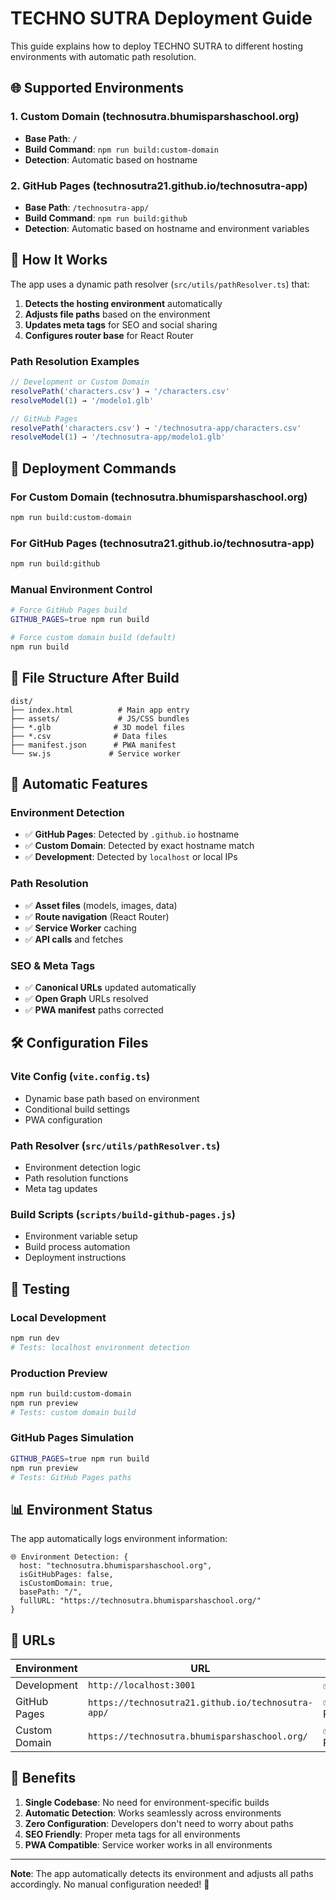 # TECHNO SUTRA Deployment Guide

This guide explains how to deploy TECHNO SUTRA to different hosting environments with automatic path resolution.

## 🌐 Supported Environments

### 1. Custom Domain (technosutra.bhumisparshaschool.org)
- **Base Path**: `/`
- **Build Command**: `npm run build:custom-domain`
- **Detection**: Automatic based on hostname

### 2. GitHub Pages (technosutra21.github.io/technosutra-app)
- **Base Path**: `/technosutra-app/`
- **Build Command**: `npm run build:github`
- **Detection**: Automatic based on hostname and environment variables

## 🔧 How It Works

The app uses a dynamic path resolver (`src/utils/pathResolver.ts`) that:

1. **Detects the hosting environment** automatically
2. **Adjusts file paths** based on the environment
3. **Updates meta tags** for SEO and social sharing
4. **Configures router base** for React Router

### Path Resolution Examples

```typescript
// Development or Custom Domain
resolvePath('characters.csv') → '/characters.csv'
resolveModel(1) → '/modelo1.glb'

// GitHub Pages
resolvePath('characters.csv') → '/technosutra-app/characters.csv'
resolveModel(1) → '/technosutra-app/modelo1.glb'
```

## 🚀 Deployment Commands

### For Custom Domain (technosutra.bhumisparshaschool.org)
```bash
npm run build:custom-domain
```

### For GitHub Pages (technosutra21.github.io/technosutra-app)
```bash
npm run build:github
```

### Manual Environment Control
```bash
# Force GitHub Pages build
GITHUB_PAGES=true npm run build

# Force custom domain build (default)
npm run build
```

## 📁 File Structure After Build

```
dist/
├── index.html          # Main app entry
├── assets/             # JS/CSS bundles
├── *.glb              # 3D model files
├── *.csv              # Data files
├── manifest.json      # PWA manifest
└── sw.js             # Service worker
```

## 🔄 Automatic Features

### Environment Detection
- ✅ **GitHub Pages**: Detected by `.github.io` hostname
- ✅ **Custom Domain**: Detected by exact hostname match
- ✅ **Development**: Detected by `localhost` or local IPs

### Path Resolution
- ✅ **Asset files** (models, images, data)
- ✅ **Route navigation** (React Router)
- ✅ **Service Worker** caching
- ✅ **API calls** and fetches

### SEO & Meta Tags
- ✅ **Canonical URLs** updated automatically
- ✅ **Open Graph** URLs resolved
- ✅ **PWA manifest** paths corrected

## 🛠️ Configuration Files

### Vite Config (`vite.config.ts`)
- Dynamic base path based on environment
- Conditional build settings
- PWA configuration

### Path Resolver (`src/utils/pathResolver.ts`)
- Environment detection logic
- Path resolution functions
- Meta tag updates

### Build Scripts (`scripts/build-github-pages.js`)
- Environment variable setup
- Build process automation
- Deployment instructions

## 🧪 Testing

### Local Development
```bash
npm run dev
# Tests: localhost environment detection
```

### Production Preview
```bash
npm run build:custom-domain
npm run preview
# Tests: custom domain build
```

### GitHub Pages Simulation
```bash
GITHUB_PAGES=true npm run build
npm run preview
# Tests: GitHub Pages paths
```

## 📊 Environment Status

The app automatically logs environment information:

```
🌐 Environment Detection: {
  host: "technosutra.bhumisparshaschool.org",
  isGitHubPages: false,
  isCustomDomain: true,
  basePath: "/",
  fullURL: "https://technosutra.bhumisparshaschool.org/"
}
```

## 🔗 URLs

| Environment | URL | Status |
|-------------|-----|--------|
| Development | `http://localhost:3001` | ✅ Active |
| GitHub Pages | `https://technosutra21.github.io/technosutra-app/` | ✅ Redirects |
| Custom Domain | `https://technosutra.bhumisparshaschool.org/` | ✅ Primary |

## 🎯 Benefits

1. **Single Codebase**: No need for environment-specific builds
2. **Automatic Detection**: Works seamlessly across environments
3. **Zero Configuration**: Developers don't need to worry about paths
4. **SEO Friendly**: Proper meta tags for all environments
5. **PWA Compatible**: Service worker works in all environments

---

**Note**: The app automatically detects its environment and adjusts all paths accordingly. No manual configuration needed! 🚀
